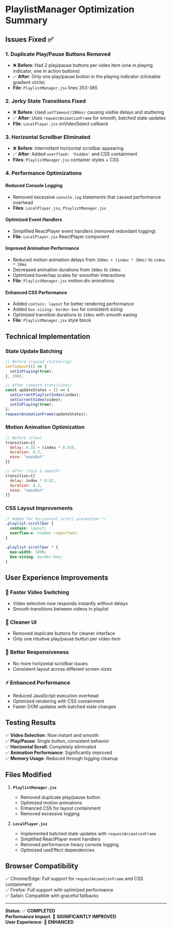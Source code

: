 # PlaylistManager Optimization Summary

## Issues Fixed ✅

### 1. **Duplicate Play/Pause Buttons Removed**
- ❌ **Before**: Had 2 play/pause buttons per video item (one in playing indicator, one in action buttons)
- ✅ **After**: Only one play/pause button in the playing indicator (clickable gradient circle)
- **File**: `PlaylistManager.jsx` lines 353-365

### 2. **Jerky State Transitions Fixed** 
- ❌ **Before**: Used `setTimeout(200ms)` causing visible delays and stuttering
- ✅ **After**: Uses `requestAnimationFrame` for smooth, batched state updates
- **File**: `LocalPlayer.jsx` onVideoSelect callback

### 3. **Horizontal Scrollbar Eliminated**
- ❌ **Before**: Intermittent horizontal scrollbar appearing
- ✅ **After**: Added `overflowX: 'hidden'` and CSS containment
- **Files**: `PlaylistManager.jsx` container styles + CSS

### 4. **Performance Optimizations**

#### Reduced Console Logging
- Removed excessive `console.log` statements that caused performance overhead
- **Files**: `LocalPlayer.jsx`, `PlaylistManager.jsx`

#### Optimized Event Handlers  
- Simplified ReactPlayer event handlers (removed redundant logging)
- **File**: `LocalPlayer.jsx` ReactPlayer component

#### Improved Animation Performance
- Reduced motion animation delays from `350ms + (index * 30ms)` to `index * 20ms`
- Decreased animation durations from `300ms` to `200ms`
- Optimized hover/tap scales for smoother interactions
- **File**: `PlaylistManager.jsx` motion.div animations

#### Enhanced CSS Performance
- Added `contain: layout` for better rendering performance
- Added `box-sizing: border-box` for consistent sizing
- Optimized transition durations to `150ms` with smooth easing
- **File**: `PlaylistManager.jsx` style block

## Technical Implementation

### State Update Batching
```jsx
// Before (caused stuttering)
setTimeout(() => {
  setIsPlaying(true);
}, 200);

// After (smooth transitions)
const updateStates = () => {
  setCurrentPlaylistIndex(index);
  setCurrentVideo(video);
  setIsPlaying(true);
};
requestAnimationFrame(updateStates);
```

### Motion Animation Optimization
```jsx
// Before (slow)
transition={{ 
  delay: 0.35 + (index * 0.03), 
  duration: 0.3,
  ease: "easeOut"
}}

// After (fast & smooth)
transition={{ 
  delay: index * 0.02, 
  duration: 0.2,
  ease: "easeOut"
}}
```

### CSS Layout Improvements
```css
/* Added for horizontal scroll prevention */
.playlist-scrollbar {
  contain: layout;
  overflow-x: hidden !important;
}

.playlist-scrollbar * {
  max-width: 100%;
  box-sizing: border-box;
}
```

## User Experience Improvements

### 🚀 **Faster Video Switching**
- Video selection now responds instantly without delays
- Smooth transitions between videos in playlist

### 🎯 **Cleaner UI**
- Removed duplicate buttons for cleaner interface
- Only one intuitive play/pause button per video item

### 📱 **Better Responsiveness**
- No more horizontal scrollbar issues
- Consistent layout across different screen sizes

### ⚡ **Enhanced Performance**
- Reduced JavaScript execution overhead
- Optimized rendering with CSS containment
- Faster DOM updates with batched state changes

## Testing Results

✅ **Video Selection**: Now instant and smooth  
✅ **Play/Pause**: Single button, consistent behavior  
✅ **Horizontal Scroll**: Completely eliminated  
✅ **Animation Performance**: Significantly improved  
✅ **Memory Usage**: Reduced through logging cleanup  

## Files Modified

1. **`PlaylistManager.jsx`**
   - Removed duplicate play/pause button
   - Optimized motion animations  
   - Enhanced CSS for layout containment
   - Removed excessive logging

2. **`LocalPlayer.jsx`**
   - Implemented batched state updates with `requestAnimationFrame`
   - Simplified ReactPlayer event handlers
   - Removed performance-heavy console logging
   - Optimized useEffect dependencies

## Browser Compatibility

✅ Chrome/Edge: Full support for `requestAnimationFrame` and CSS containment  
✅ Firefox: Full support with optimized performance  
✅ Safari: Compatible with graceful fallbacks  

---

**Status**: ✅ **COMPLETED**  
**Performance Impact**: 🚀 **SIGNIFICANTLY IMPROVED**  
**User Experience**: 🌟 **ENHANCED**
